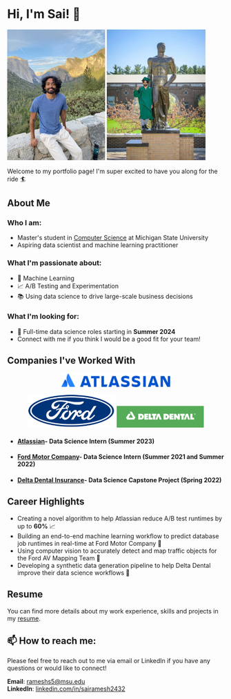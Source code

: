 # Hi, I'm Sai! 👋

<p >
  <img src="./assets/yosemite.png" alt="Yosemite" width="45%" height="50%">
  <img src="./assets/msu.png" alt="MSU" width="45.4%" height="50%">
</p>


Welcome to my portfolio page! I'm super excited to have you along for the ride 🏄


## About Me

### Who I am:
- Master's student in [Computer Science](https://cse.msu.edu/) at Michigan State University
- Aspiring data scientist and machine learning practitioner 


 ### What I'm passionate about:

- 🤖 Machine Learning
- 📈 A/B Testing and Experimentation
- 📚 Using data science to drive large-scale business decisions


### What I'm looking for:

- 🏢 Full-time data science roles starting in **Summer 2024**
- Connect with me if you think I would be a good fit for your team! 


## Companies I've Worked With
<!-- align images left to right -->

<p align="center">
   <img src="./assets/Atlassian.png" alt="Atlassian" width="50%" height="50%">
</p>

<p align="center">
  <img src="assets\Ford_logo_flat.png" alt="Ford" width="40%" height="50%">
  <img src="assets\330px-Delta_Dental_logo.png" alt="Delta Dental" width="40%" height="40%">
</p>
  



- #### [Atlassian](https://www.atlassian.com/)- Data Science Intern (Summer 2023)
- #### [Ford Motor Company](https://www.ford.com/)- Data Science Intern (Summer 2021 and Summer 2022)
- #### [Delta Dental Insurance](https://www.deltadental.com/)- Data Science Capstone Project (Spring 2022)


## Career Highlights

- Creating a novel algorithm to help Atlassian reduce A/B test runtimes by up to **60%** 📈
- Building an end-to-end machine learning workflow to predict database job runtimes in real-time at Ford Motor Company 🤖
- Using computer vision to accurately detect and map traffic objects for the Ford AV Mapping Team 🚗
- Developing a synthetic data generation pipeline to help Delta Dental improve their data science workflows 🦷


## Resume 

You can find more details about my work experience, skills and projects in my [resume](./Sai_Ramesh_resume.pdf).
 

## 📫 How to reach me:

Please feel free to reach out to me via email or LinkedIn if you have any questions or would like to connect!


**Email**: rameshs5@msu.edu  
**LinkedIn**: [linkedin.com/in/sairamesh2432](https://linkedin.com/in/sairamesh2432)


